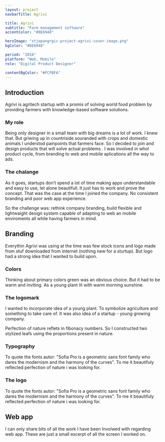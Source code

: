 ```yaml
---
layout: project
navbarTitle: Agrivi

title: Agrivi
subtitle: "Farm management software"
accentColor: "#8E6948"

heroImage: "stjepangrgic-project-agrivi-cover-image.png"
bgColor: "#8E6948"

period: "2016"
platform: "Web, Mobile"
role: "Digital Product Designer"

contentBgColor: "#FCFBFA"
---
```


## Introduction
Agrivi is agritech startup with a promis of solving world food problem by providing farmers with knowledge-based software solutions. 

### My role
Being only designer in a small team with big dreams is a lot of work. I knew that. But griwing up in countriside souranded with crops and domestic animals I understod painpoints that farmers face. So I decided to join and design products that will solve actual problems . I was involved in whol product cycle, from branding to web and mobile aplications all the way to ads.

### The chalange
As it goes, startups don’t spend a lot of time making apps understandable and easy to use, let alone beautifull. It just has to work and prove the concept. That was the case at the time I joined the company. No consistent branding and poor web app experience.

So the challenge was: rethink company branding, build flexible and lightwaight design system capable of adapting to web an mobile enviroments all while having farmers in mind.

<div class="block full-width grid">

## Branding
Everythin Agrivi was using at the time was few stock icons and logo made from stuf downloaded from internet (nothing new for a sturtup). But logo had a strong idea that I wanted to build upon.

<figure class="grid-width fix-img">
  <simg name="stjepangrgic-project-agrivi-branding-idea.jpg" />
</figure> 
  
</div>

### Colors
Thinking about primary colors green was an obvious choice. But it had to be warm and inviting.  As a young plant lit with warm morning sunshine.

<figure class="grid-width fix-img">
  <simg name="stjepangrgic-project-agrivi-colors.jpg" />
</figure>

### The logomark
I wanted to incorporate idea of a young plant. To symbolize agriculture and something to take care of. It was also idea of a startup -  young growing company.

Perfection of nature reflets in fibonacy numbers. So I constructed two stylized leafs  using the proportions present in nature. 

<figure class="grid-width fix-img two-grid">
  <simg name="stjepangrgic-project-agrivi-logomark-construction.png" />
  <simg name="stjepangrgic-project-agrivi-logomark.png" />
</figure>

### Typography
To quote the fonts autor: "Sofia Pro is a geometric sans font family who dares the modernism and the harmony of the curves". To me it beautifuly reflected perfection of nature i was looking for.
<figure class="grid-width fix-img shadow">
  <simg name="stjepangrgic-project-agrivi-typography.png" />
</figure>

### The logo
To quote the fonts autor: "Sofia Pro is a geometric sans font family who dares the modernism and the harmony of the curves". To me it beautifuly reflected perfection of nature i was looking for.
<figure class="grid-width fix-img shadow">
  <simg name="stjepangrgic-project-agrivi-logo-construction.png" />
</figure>
<figure class="grid-width fix-img shadow">
  <simg name="stjepangrgic-project-agrivi-logo.png" />
</figure>
<figure class="grid-width fix-img shadow">
  <simg name="stjepangrgic-project-agrivi-logo-monochrome.png" />
</figure>

<div class="block full-width grid">

## Web app
I can only share bits of all the work I have been Involwed with regarding web app. These are just a small excerpt of all the screen I worked on.
<figure class="grid-width fix-img shadow">
  <simg name="stjepangrgic-project-agrivi-typography.png" />
</figure>

  
</div>


<script>
import slink from '@/theme/components/slink.vue'
import simg from '@/theme/components/simg.vue'
import ProjectHeader from '@/theme/components/ProjectHeader.vue'
import HeroSection from '@/theme/components/HeroSection.vue'
import ProjectInfo from '@/theme/components/ProjectInfo.vue'
import PageHeader from '@/theme/components/PageHeader.vue'

export default {
  components: {
    slink, ProjectHeader, simg, HeroSection, ProjectInfo, PageHeader
  }
}
</script>

<style lang="stylus" scoped>

.block
  position relative
  margin-top 4rem
  z-index 2
  &:before
    content ""
    display block
    position absolute
    width 100vw
    left 50%
    transform translateX(-50%)
    height 700px
    border-top 2px solid #E6DFDC
    background-color #fff
    background: linear-gradient(180deg, #FAF8F7 0%, #FCFBFA 100%);
    z-index -1
  
.credits
  a 
    text-decoration: underline;

.shadow
  box-shadow: 0 12px 19px -8px rgba(44,29,22,0.15);
.two-grid
  display: flex;
  flex-direction: row;
  img
    width: 50%;

</style>
